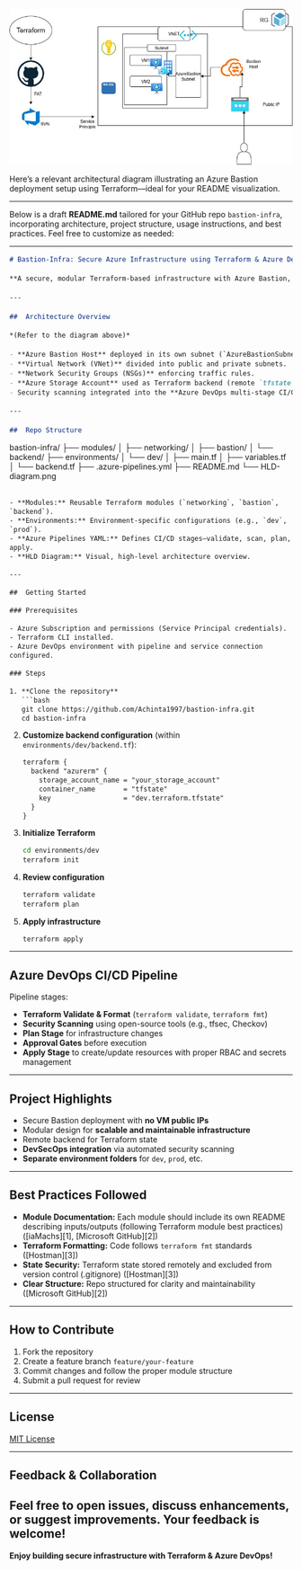 ![Quickstart: Use Terraform to deploy Azure Bastion | Microsoft Learn](https://github.com/Achinta1997/bastion-infra/blob/main/HLD_infra.jpg)

Here’s a relevant architectural diagram illustrating an Azure Bastion deployment setup using Terraform—ideal for your README visualization.

---

Below is a draft **README.md** tailored for your GitHub repo `bastion-infra`, incorporating architecture, project structure, usage instructions, and best practices. Feel free to customize as needed:

---

```markdown
# Bastion-Infra: Secure Azure Infrastructure using Terraform & Azure DevOps

**A secure, modular Terraform-based infrastructure with Azure Bastion, deployed through Azure DevOps pipelines with integrated code security scanning.**

---

##  Architecture Overview

*(Refer to the diagram above)*

- **Azure Bastion Host** deployed in its own subnet (`AzureBastionSubnet`) to enable secure VM access (SSH/RDP) **without public IPs**.
- **Virtual Network (VNet)** divided into public and private subnets.
- **Network Security Groups (NSGs)** enforcing traffic rules.
- **Azure Storage Account** used as Terraform backend (remote `tfstate` storage).
- Security scanning integrated into the **Azure DevOps multi-stage CI/CD pipeline**.

---

##  Repo Structure

```

bastion-infra/
├── modules/
│   ├── networking/
│   ├── bastion/
│   └── backend/
├── environments/
│   └── dev/
│       ├── main.tf
│       ├── variables.tf
│       └── backend.tf
├── .azure-pipelines.yml
├── README.md
└── HLD-diagram.png

````

- **Modules:** Reusable Terraform modules (`networking`, `bastion`, `backend`).
- **Environments:** Environment-specific configurations (e.g., `dev`, `prod`).
- **Azure Pipelines YAML:** Defines CI/CD stages—validate, scan, plan, apply.
- **HLD Diagram:** Visual, high-level architecture overview.

---

##  Getting Started

### Prerequisites

- Azure Subscription and permissions (Service Principal credentials).
- Terraform CLI installed.
- Azure DevOps environment with pipeline and service connection configured.

### Steps

1. **Clone the repository**
   ```bash
   git clone https://github.com/Achinta1997/bastion-infra.git
   cd bastion-infra
````

2. **Customize backend configuration** (within `environments/dev/backend.tf`):

   ```hcl
   terraform {
     backend "azurerm" {
       storage_account_name = "your_storage_account"
       container_name       = "tfstate"
       key                  = "dev.terraform.tfstate"
     }
   }
   ```

3. **Initialize Terraform**

   ```bash
   cd environments/dev
   terraform init
   ```

4. **Review configuration**

   ```bash
   terraform validate
   terraform plan
   ```

5. **Apply infrastructure**

   ```bash
   terraform apply
   ```

---

## Azure DevOps CI/CD Pipeline

Pipeline stages:

* **Terraform Validate & Format** (`terraform validate`, `terraform fmt`)
* **Security Scanning** using open-source tools (e.g., tfsec, Checkov)
* **Plan Stage** for infrastructure changes
* **Approval Gates** before execution
* **Apply Stage** to create/update resources with proper RBAC and secrets management

---

## Project Highlights

* Secure Bastion deployment with **no VM public IPs**
* Modular design for **scalable and maintainable infrastructure**
* Remote backend for Terraform state
* **DevSecOps integration** via automated security scanning
* **Separate environment folders** for `dev`, `prod`, etc.

---

## Best Practices Followed

* **Module Documentation:** Each module should include its own README describing inputs/outputs (following Terraform module best practices) ([iaMachs][1], [Microsoft GitHub][2])
* **Terraform Formatting:** Code follows `terraform fmt` standards ([Hostman][3])
* **State Security:** Terraform state stored remotely and excluded from version control (.gitignore) ([Hostman][3])
* **Clear Structure:** Repo structured for clarity and maintainability ([Microsoft GitHub][2])

---

## How to Contribute

1. Fork the repository
2. Create a feature branch `feature/your-feature`
3. Commit changes and follow the proper module structure
4. Submit a pull request for review

---

## License

[MIT License](LICENSE)

---

## Feedback & Collaboration

## Feel free to open issues, discuss enhancements, or suggest improvements. Your feedback is welcome!

**Enjoy building secure infrastructure with Terraform & Azure DevOps!**

```

